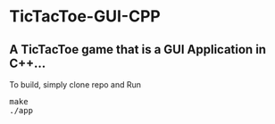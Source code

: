 # TicTacToe-GUI-CPP
## A TicTacToe game that is a GUI Application in C++...

To build, simply clone repo and Run<br>
<pre>
make
./app
<pre>
